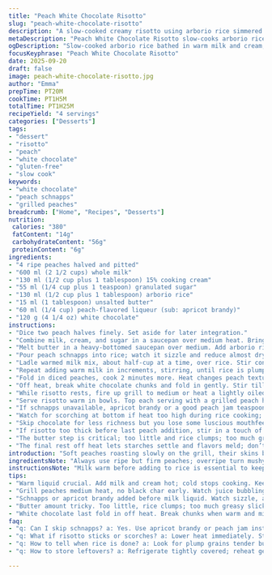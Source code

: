 ```yaml
---
title: "Peach White Chocolate Risotto"
slug: "peach-white-chocolate-risotto"
description: "A slow-cooked creamy risotto using arborio rice simmered in gently sweetened milk and cream infused with peach schnapps. Fresh peaches slow-grilled to bring out caramel notes, mixed with white chocolate for a subtly lush dessert risotto. Takes over an hour to cook, requires attention to absorption and stirring, with hints of liquor and fruit in the aroma. A twist on typical creamy desserts, light on eggs and nuts, gluten-free, with tactile cues to judge doneness rather than strict timing."
metaDescription: "Peach White Chocolate Risotto slow-cooks arborio rice in sweet milk and cream, grilled peaches caramelize with white chocolate melted in for a textured dessert dish."
ogDescription: "Slow-cooked arborio rice bathed in warm milk and cream, folded with white chocolate, topped with grilled peaches caramelizing edges. A textured dessert for patient cooks."
focusKeyphrase: "Peach White Chocolate Risotto"
date: 2025-09-20
draft: false
image: peach-white-chocolate-risotto.jpg
author: "Emma"
prepTime: PT20M
cookTime: PT1H5M
totalTime: PT1H25M
recipeYield: "4 servings"
categories: ["Desserts"]
tags:
- "dessert"
- "risotto"
- "peach"
- "white chocolate"
- "gluten-free"
- "slow cook"
keywords:
- "white chocolate"
- "peach schnapps"
- "grilled peaches"
breadcrumb: ["Home", "Recipes", "Desserts"]
nutrition: 
 calories: "380"
 fatContent: "14g"
 carbohydrateContent: "56g"
 proteinContent: "6g"
ingredients:
- "4 ripe peaches halved and pitted"
- "600 ml (2 1/2 cups) whole milk"
- "130 ml (1/2 cup plus 1 tablespoon) 15% cooking cream"
- "55 ml (1/4 cup plus 1 teaspoon) granulated sugar"
- "130 ml (1/2 cup plus 1 tablespoon) arborio rice"
- "15 ml (1 tablespoon) unsalted butter"
- "60 ml (1/4 cup) peach-flavored liqueur (sub: apricot brandy)"
- "120 g (4 1/4 oz) white chocolate"
instructions:
- "Dice two peach halves finely. Set aside for later integration."
- "Combine milk, cream, and sugar in a saucepan over medium heat. Bring just to boil; bubbles form at edges, not a roaring boil. Remove promptly. Keep warm but not simmering."
- "Melt butter in a heavy-bottomed saucepan over medium. Add arborio rice; stir, coat grains for about 60 seconds until slightly translucent and fragrant. Crucial for flavor and preventing clumps."
- "Pour peach schnapps into rice; watch it sizzle and reduce almost dry. Smell fruity sharpness mellowing in the pan. Don't rush this step."
- "Ladle warmed milk mix, about half-cup at a time, over rice. Stir constantly, scraping bottom, listen for gentle simmering. Wait till liquid nearly all absorbed before next addition. Use warm liquid, or cooking time drags out."
- "Repeat adding warm milk in increments, stirring, until rice is plump and tender but with a bite still. This might take 50 to 65 minutes. The milk-sugar combo extends normal arborio cooking time. Don’t hesitate to add an extra splash if dryness threatens sticking."
- "Fold in diced peaches, cook 2 minutes more. Heat changes peach texture slightly; juicy but intact pieces."
- "Off heat, break white chocolate chunks and fold in gently. Stir till melted and blended, no lumps. The chocolate melts slowly, adding silkiness without overwhelming sweetness."
- "While risotto rests, fire up grill to medium or heat a lightly oiled ridged pan. Place peach halves cut-side down. Grill 7–12 minutes, watching for caramelized edges and tender flesh. The fruit juices start bubbling around edges; that’s your signal."
- "Serve risotto warm in bowls. Top each serving with a grilled peach half. The warm fruit with creamy contrasting textures is key. Eat before the risotto cools too much or it firms up."
- "If schnapps unavailable, apricot brandy or a good peach jam teaspoon can substitute but avoid overpowering sweetness."
- "Watch for scorching at bottom if heat too high during rice cooking; low and steady is your friend."
- "Skip chocolate for less richness but you lose some luscious mouthfeel. Alternatively, white chocolate chips melt faster."
- "If risotto too thick before last peach addition, stir in a touch of hot water or milk."
- "The butter step is critical; too little and rice clumps; too much greasy."
- "The final rest off heat lets starches settle and flavors meld; don’t skip or serve immediately."
introduction: "Soft peaches roasting slowly on the grill, their skins blistering and sugars caramelizing. A pot of arborio rice, tenderized over long minutes, bathing in warm sweet milk and cream infused with aromatic schnapps. Stirrings that tease beyond a simple savory risotto—this one's dessert, decadent yet subtle. The white chocolate folding in just before the finish, melting into the lush grains. The kind of dish you cook not for speed but for patience, watching and feeling when the rice is perfectly tender, the liquid almost vanished, and the scent of peaches and vanilla filling the kitchen. Takes longer than expected, but long cooks teach the kitchen truths—the rice's texture, the dance of flavors unfolding slowly. Worth waiting for, if you’re tuned in to the subtle cues. No eggs, no nuts, simple but refined—gleaming peach halves perched atop creamy bowls, a rustic elegance on a plate."
ingredientsNote: "Always use ripe but firm peaches; overripe turn mushy on the grill. If peaches out of season, nectarines or apricots work but adjust grilling time as they’re smaller and sweeter. The cooking cream percentage is key—15% fat gives lusciousness without heaviness; too thick cream can make the risotto cloying. Arborio rice with good quality robs less starch, avoids a gluey mess. If white chocolate isn’t on hand, substitute premium milk chocolate but flavor changes, less vanilla notes. Butter is unsalted to control seasoning; salted confuses sweetness balance. Peach schnapps adds peachy brightness but a splash of Grand Marnier or similar fruit brandy can be creative twists. Sugar quantity can be reduced if peaches and chocolate are very sweet, but watch texture—sugar thins the cooking liquid and speeds cooking."
instructionsNote: "Milk warm before adding to rice is essential to keep cooking gentle and cooking times predictable; cold liquid shocks rice and stalls cooking. Stirring constantly encourages even cooking and avoids sticking. The step adding schnapps before milk helps redistribute flavor and extract fruit notes; don’t skip or shortcut. The cooking time is variable—watch rice swelling and softness rather than just the clock. The risotto can be slightly undercooked to finish softening with white chocolate melted in, rather than overcooked and mushy. Grilling peaches should be done on medium heat; too hot and skin chars before peach softens. Look for sizzle and juice bubbling along edges. The rest period allows starches to stabilize and chocolate to fully meld in, don’t serve immediately. Keep the risotto covered or warm to avoid forming a skin when resting. If kitchen confused on textures, a sample bite guides next step—too dry? Add milk; too loose? Cook longer."
tips:
- "Warm liquid crucial. Add milk and cream hot; cold stops cooking. Keeps risotto creamy and timing steady. Watch bubbling near edges not frantic boil. Avoid scorching - low heat best. Stir constantly, scrape bottom; prevents sticking and uneven cooking. Slow absorption, don’t rush. Milk-sugar mix extends cooking time beyond typical arborio. Adds subtle texture change you can sense, not just clock watching."
- "Grill peaches medium heat, no black char early. Watch juice bubbling along edges; that’s caramelizing start. Crisp skin while flesh softens slowly. Smaller fruit like nectarines, apricots work too - adjust grilling time slightly. Firm peaches always better than mushy. Texture contrast key; skin blister crisp, inside juicy. Don’t skimp time; caramel notes develop with patience. If grill unavailable, ridged pan works fine."
- "Schnapps or apricot brandy added before milk liquid. Watch sizzle, alcohol reduces almost dry. Releases peach aroma deep into rice. Don’t shortcut. If no schnapps, good peach jam teaspoon or Grand Marnier usable, but sweetness changes. Liquor step also helps flavor distribution, not just boozy punch. Key for aromatic layering before liquid soak."
- "Butter amount tricky. Too little, rice clumps; too much greasy slick. Use unsalted butter to control balance. Salted butter interferes with sugar balance and subtle sweetness. Melted fully before rice. Stir rice coating at least 60 seconds for grain preparation; translucent edges mean starch ready to release slowly. Sets texture foundation with max flavor extraction."
- "White chocolate last fold in off heat. Break chunks when warm and mixed well. Melts slowly without seizing or overwhelming sweetness. Skip for lighter mouthfeel; white chips melt faster but less silky. Chocolate doesn’t just sweeten; adds silk and richness tucked within each grain. Rest risotto covered off heat to set starch, meld flavors. Don’t serve hot immediately or skin forms. Rest changes texture entirely."
faq:
- "q: Can I skip schnapps? a: Yes. Use apricot brandy or peach jam instead. Schnapps adds peach brightness but jam sweetness changes texture; brandy gives different aroma. Liquor helps aroma extraction when heated before milk addition."
- "q: What if risotto sticks or scorches? a: Lower heat immediately. Stir often, scrape bottom especially early on. Adding small extra warm milk splash helps loosen. Use good heavy-bottom pot; prevents hot spots. Too fast cooking wrecks texture."
- "q: How to tell when rice is done? a: Look for plump grains tender but slight bite remains. Milk mostly absorbed with gentle simmer sounds. Rice swells, aromas change—peach-vanilla mix in air. Timing varies 50-65 mins. Texture beats clock. Testing bite helps decide when to fold peaches and chocolate."
- "q: How to store leftovers? a: Refrigerate tightly covered; reheat gently with splash of milk or cream to loosen grains. Microwave can dry fast—stir halfway through. Consistency thickens; add warm liquid to loosen. Eat next day for texture best. Freeze not recommended; texture breaks down too much."

---
```

